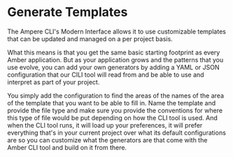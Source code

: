 # Generate Templates

The Ampere CLI's Modern Interface allows it to use customizable templates that can be updated and managed on a per project basis.

What this means is that you get the same basic starting footprint as every Amber application. But as your application grows and the patterns that you use evolve, you can add your own generators by adding a YAML or JSON configuration that our CILI tool will read from and be able to use and interpret as part of your project.

You simply add the configuration to find the areas of the names of the area of the template that you want to be able to fill in. Name the template and provide the file type and make sure you provide the conventions for where this type of file would be put depending on how the CLI tool is used. And when the CLI tool runs, it will load up your preferences, it will prefer everything that's in your current project over what its default configurations are so you can customize what the generators are that come with the Amber CLI tool and build on it from there.